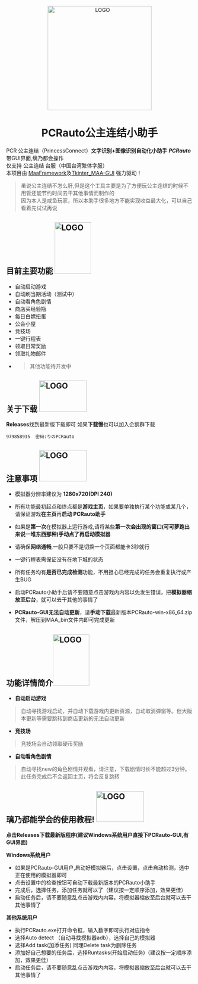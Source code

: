 <p align="center">
  <img alt="LOGO" src="https://img.picui.cn/free/2024/08/27/66cdf2bcb73ab.png" width="280" height="280" />
</p>

<div align="center">

# PCRauto公主连结小助手
</div>

PCR 公主连结（PrincessConnect）**文字识别+图像识别自动化小助手** ***PCRauto***  
带GUI界面,缡乃都会操作  
仅支持 公主连结 台服（中国台湾繁体字服）  
本项目由 [MaaFramework](https://github.com/MaaXYZ/MaaFramework)及[Tkinter_MAA-GUI](https://github.com/overflow65537/Tkinter_MAA-GUI)
强力驱动！  
>虽说公主连结不怎么肝,但是这个工具主要是为了方便玩公主连结的时候不用管还能节约时间去干其他事情而制作的  
因为本人是咸鱼玩家，所以本助手很多地方不能实现收益最大化，可以自己看着先试试再说

## 目前主要功能 <img alt="LOGO" src="https://img.picui.cn/free/2024/08/28/66ceb8a9d9bcd.png" width="97.8" height="138" />
- 自动启动游戏  
- 自动刷当期活动（测试中）  
- 自动看角色剧情
- 商店买经验瓶
- 每日白嫖扭蛋
- 公会小屋
- 竞技场
- 一键行程表
- 领取日常奖励
- 领取礼物邮件
- >其他功能待开发中

## 关于下载  <img alt="LOGO" src="https://img.picui.cn/free/2024/08/28/66ceb2c5a413f.png" width="128" height="83.5" />
**Releases**找到最新版下载即可
如果**下载慢**也可以加入企鹅群下载
    
    979858935  密码:りのPCRauto
## 注意事项 <img alt="LOGO" src="https://krseoul.imgtbl.com/i/2024/09/02/66d5a5c494c06.png" width="128" height="83.5" />
- 模拟器分辨率建议为 **1280x720(DPI 240)**  

- 所有功能最初起点和终点都是**游戏主页**，如果要单独执行某个功能或某几个，请保证游戏**在主页**再**启动 PCRauto助手**  

- 如果是**第一次**在模拟器上运行游戏,请将某些**第一次会出现的窗口(可可萝跑出来说一堆东西那种)**手动点了**再启动模拟器**  

- 请确保**网络通畅**,一般只要不是切换一个页面都能卡3秒就行  
- 一键行程表需保证没有在地下城的状态  
- 所有任务均有**是否已完成检测**功能，不用担心已经完成的任务会重复执行或产生BUG  

- 启动PCRauto小助手后请不要随意点击游戏内内容以免发生错误，把**模拟器缩放至后台**，就可以去干其他的事情了  
- **PCRauto-GUI无法自动更新**，请**手动下载**最新版本PCRauto-win-x86_64.zip文件，解压到MAA_bin文件内即可完成更新  

## 功能详情简介<img alt="LOGO" src="https://img.picui.cn/free/2024/08/28/66ceb8a9d9bcd.png" width="97.8" height="138" />
- **自动启动游戏**  
>自动寻找游戏启动，并自动下载游戏内更新资源，自动取消弹窗等。但大版本更新等需要跳转到商店更新的无法自动更新  
- **竞技场**
>竞技场会自动领取硬币奖励
- **自动看角色剧情**
>自动寻找new的角色剧情并观看，请注意，下载剧情时长不能超过3分钟。此任务完成后不会返回主页，将会反复跳转

## 璃乃都能学会的使用教程!  <img alt="LOGO" src="https://krseoul.imgtbl.com/i/2024/09/02/66d5a5c494c06.png" width="128" height="83.5" />
**点击Releases下载最新版程序(建议Windows系统用户直接下PCRauto-GUI,有GUI界面)**  

**Windows系统用户**  
- 如果是PCRauto-GUI用户,启动好模拟器后，点击设置，点击自动检测，选中正在使用的模拟器即可  
- 点击设置中的检查按钮可自动下载最新版本的PCRauto小助手  
- 完成后，选择任务，添加任务就可以了（建议按一定顺序添加，效果更佳）  
- 启动任务后，请不要随意乱点击游戏内内容，将模拟器缩放至后台就可以去干其他事情了  

**其他系统用户**  
- 执行PCRauto.exe打开命令框，输入数字即可执行对应指令
- 选择Auto detect （自动寻找模拟器adb），选择自己的模拟器
- 选择Add task(加添任务) 同理Delete task为删除任务
- 添加好自己想要的任务后，选择Runtasks(开始启动任务)（建议按一定顺序添加，效果更佳）  
- 启动任务后，请不要随意乱点击游戏内内容，将模拟器缩放至后台就可以去干其他事情了  
